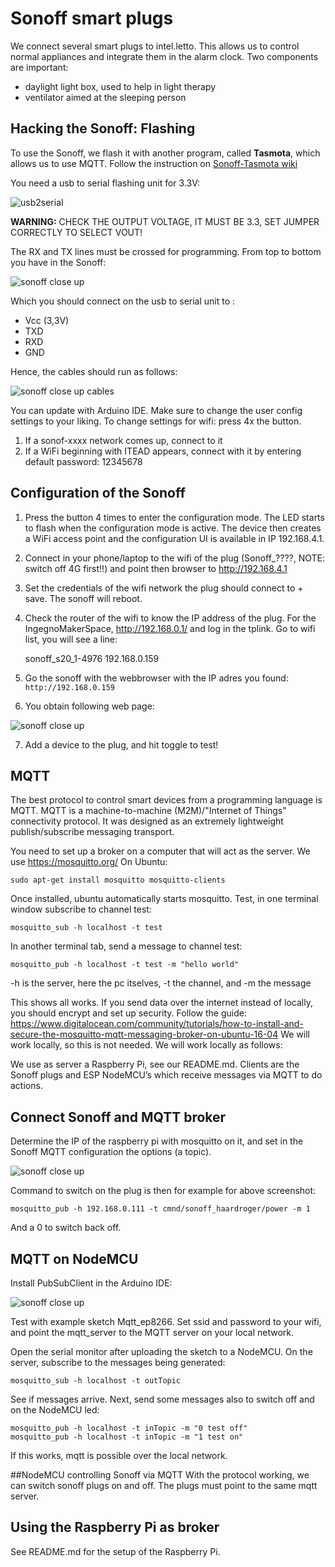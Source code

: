 # Sonoff smart plugs

We connect several smart plugs to intel.letto. This allows us to control normal appliances and integrate them in the alarm clock. 
Two components are important:

* daylight light box, used to help in light therapy
* ventilator aimed at the sleeping person

## Hacking the Sonoff: Flashing
To use the Sonoff, we flash it with another program, called **Tasmota**, which allows us 
to use MQTT. 
Follow the instruction on [Sonoff-Tasmota wiki](https://github.com/arendst/Sonoff-Tasmota/wiki/Sonoff-S20-Smart-Socket)

You need a usb to serial flashing unit for 3.3V:   

![usb2serial](sonoff01.png)

**WARNING:** CHECK THE OUTPUT VOLTAGE, IT MUST BE 3.3, SET JUMPER CORRECTLY TO SELECT VOUT!

The RX and TX lines must be crossed for programming. From top to bottom you have in 
the Sonoff:

![sonoff close up](sonoff02.png)

Which you should connect on the usb to serial unit to :

* Vcc (3,3V)
* TXD
* RXD
* GND


Hence, the cables should run as follows:


![sonoff close up cables](sonoff03.png)
  
You can update with Arduino IDE. Make sure to change the user config settings to your 
liking. 
To change settings for wifi: press 4x the button. 

1. If a sonof-xxxx network comes up, connect to it
2. If a WiFi beginning with ITEAD appears, connect with it by entering default password: 12345678

## Configuration of the Sonoff

1. Press the button 4 times to enter the configuration mode. The LED starts to flash when the configuration mode is active. The device then creates a WiFi access point and the configuration UI is available in IP 192.168.4.1. 
2. Connect in your phone/laptop to the wifi of the plug (Sonoff_????, NOTE: switch off 4G first!!) and point then browser to http://192.168.4.1 
3. Set the credentials of the wifi network the plug should connect to + save. The sonoff will reboot.
4. Check the router of the wifi to know the IP address of the plug. For the IngegnoMakerSpace, http://192.168.0.1/ and log in the tplink. Go to wifi list, you will see a line:

    sonoff_s20_1-4976  192.168.0.159

5. Go the sonoff with the webbrowser with the IP adres you found: `http://192.168.0.159` 
6. You obtain following web page:
  
![sonoff close up](sonoff04.png)

7. Add a device to the plug, and hit toggle to test!

## MQTT 
The best  protocol to control smart devices from a programming language is MQTT. MQTT is a machine-to-machine (M2M)/"Internet of Things" connectivity protocol. It was designed as an extremely lightweight publish/subscribe messaging transport. 

You need to set up a broker on a computer that will act as the server. We use https://mosquitto.org/ 
On Ubuntu:

    sudo apt-get install mosquitto mosquitto-clients

Once installed, ubuntu automatically starts mosquitto. Test, in one terminal window subscribe to channel test:

    mosquitto_sub -h localhost -t test

In another terminal tab, send a message to channel test:

    mosquitto_pub -h localhost -t test -m "hello world"

-h is the server, here the pc itselves, -t the channel, and -m the message

This shows all works. If you send data over the internet instead of locally, you should encrypt and set up security. Follow the guide: https://www.digitalocean.com/community/tutorials/how-to-install-and-secure-the-mosquitto-mqtt-messaging-broker-on-ubuntu-16-04 
We will work locally, so this is not needed. We will work locally as follows:

We use as server a Raspberry Pi, see our README.md. Clients are the Sonoff plugs and ESP NodeMCU’s which receive 
messages via MQTT to do actions.


## Connect Sonoff and MQTT broker

Determine the IP of the raspberry pi with mosquitto on it, and set in the Sonoff MQTT configuration the options 
(a topic).
  

![sonoff close up](sonoff05.png)

Command to switch on the plug is then for example for above screenshot:

    mosquitto_pub -h 192.168.0.111 -t cmnd/sonoff_haardroger/power -m 1

And a 0 to switch back off.

## MQTT on NodeMCU
Install PubSubClient in the Arduino IDE:

![sonoff close up](sonoff06.png)

Test with example sketch Mqtt_ep8266. Set ssid and password to your wifi, and point the mqtt_server to the MQTT 
server on your local network. 

Open the serial monitor after uploading the sketch to a NodeMCU.
On the server, subscribe to the messages being generated:

    mosquitto_sub -h localhost -t outTopic

See if messages arrive. Next, send some messages also to switch off and on the NodeMCU led:

    mosquitto_pub -h localhost -t inTopic -m "0 test off"
    mosquitto_pub -h localhost -t inTopic -m "1 test on"

If this works, mqtt is possible over the local network.

##NodeMCU controlling Sonoff via MQTT
With the protocol working, we can switch sonoff plugs on and off. The plugs must point to the same mqtt server.

## Using the Raspberry Pi as broker
See README.md for the setup of the Raspberry Pi.
